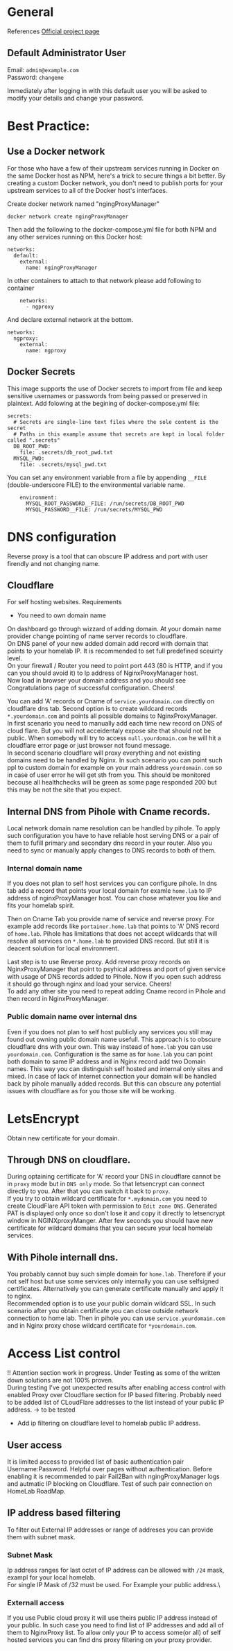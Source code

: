 # General

References 
[Official project page](https://nginxproxymanager.com/)

## Default Administrator User

Email:    `admin@example.com`\
Password: `changeme`

Immediately after logging in with this default user you will be asked to modify your details and change your password.
# Best Practice: 
## Use a Docker network
For those who have a few of their upstream services running in Docker on the same Docker host as NPM, here's a trick to secure things a bit better. By creating a custom Docker network, you don't need to publish ports for your upstream services to all of the Docker host's interfaces.

Create docker network named "ngingProxyManager"
```
docker network create ngingProxyManager
```
Then add the following to the docker-compose.yml file for both NPM and any other services running on this Docker host:
```
networks:
  default:
    external:
      name: ngingProxyManager
```      
In other containers to attach to that network please add following to container
```
    networks:
      - ngproxy
```
And declare external network at the bottom. 
```
networks:
  ngproxy:
    external:
      name: ngproxy
```

## Docker Secrets

This image supports the use of Docker secrets to import from file and keep sensitive usernames or passwords from being passed or preserved in plaintext. Add folowing at the begining of docker-compose.yml file: 
```
secrets:
  # Secrets are single-line text files where the sole content is the secret
  # Paths in this example assume that secrets are kept in local folder called ".secrets"
  DB_ROOT_PWD:
    file: .secrets/db_root_pwd.txt
  MYSQL_PWD:
    file: .secrets/mysql_pwd.txt
```

You can set any environment variable from a file by appending `__FILE` (double-underscore FILE) to the environmental variable name.
```
    environment:
      MYSQL_ROOT_PASSWORD__FILE: /run/secrets/DB_ROOT_PWD
      MYSQL_PASSWORD__FILE: /run/secrets/MYSQL_PWD
```
# DNS configuration
Reverse proxy is a tool that can obscure IP address and port with user firendly and not changing name. 
## Cloudflare
For self hosting websites. Requirements
- You need to own domain name 

On dashboard go through wizzard of adding domain. At your domain name provider change pointing of name server records to cloudflare. \
On DNS panel of your new added domain add record with domain that points to your homelab IP. It is recommended to set full predefined sceuirty level.\
On your firewall / Router you need to point port 443 (80 is HTTP, and if you can you should avoid it) to Ip address of NginxProxyManager host. \
Now load in browser your domain address and you should see Congratulations page of successful configuration. Cheers!

You can add 'A' records or Cname of `service.yourdomain.com` directly on cloudflare dns tab. Second option is to create wildcard records `*.yourdomain.com` and points all possible domains to NginxProxyManager. \
In first scenario you need to manually add each time new record on DNS of cloud flare. But you will not acceidentaly expose site that should not be public. When somebody will try to access `null.yourdomain.com` he will hit a cloudflare error page or just browser not found message. \
In second scenario cloudflare will proxy everything and not existing domains need to be handled by Nginx. In such scenario you can point such ppl to custom domain for example on your main address `yourdomain.com` so in case of user error he will get sth from you. This should be monitored becouse all healthchecks will be green as some page responded 200 but this may be not the site that you expect. 

## Internal DNS from Pihole with Cname records. 
Local network domain name resolution can be handled by pihole. To apply such configuration you have to have reliable host serving DNS or a pair of them to fufill primary and secondary dns record in your router. Also you need to sync or manually apply changes to DNS records to both of them. 

### Internal domain name
If you does not plan to self host services you can configure pihole. In dns tab add a record that points your local domain for examle `home.lab` to IP address of nginxProxyManager host. You can chose whatever you like and fits your homelab spirit. 

Then on Cname Tab you provide name of service and reverse proxy. For example add records like 
`portainer.home.lab` that points to 'A' DNS record of `home.lab`.  Pihole has limitations that does not accept wildcards that will resolve all services on `*.home.lab` to provided DNS record. But still it is deacent solution for local environment. 

Last step is to use Reverse proxy. Add reverse proxy records on NginxProxyManager that point to psyhical address and port of given service with usage of DNS records added to Pihole. Now if you open such address it should go through nginx and load your service. Cheers!\
To add any other site you need to repeat adding Cname record in Pihole and then record in NginxProxyManager. 


### Public domain name over internal dns
Even if you does not plan to self host publicly any services you still may found out owning public domain name usefull. 
This approach is to obscure cloudflare dns with your own. This way instead of `home.lab` you can use `yourdomain.com`. Configuration is the same as for `home.lab` you can point both domain to same IP address and in Nginx record add two Domain names. This way you can distinguish self hosted and internal only sites and mixed. In case of lack of internet connection your domain will be handled back by pihole manually added records. But this can obscure any potential issues with cloudflare as for you those site will be working. 

# LetsEncrypt
Obtain new certificate for your domain. 
## Through DNS on cloudflare. 
During optaining certificate for 'A' record your DNS in cloudflare cannot be in `proxy` mode but in `DNS only` mode. So that letsencrypt can connect directly to you. After that you can switch it back to `proxy`. \
If you try to obtain wildcard certificate for `*.mydomain.com` you need to create CloudFlare API token with permission to `Edit zone DNS`. Generated PAT is displayed only once so don't lose it and copy it directly to letsencrypt window in NGINXproxyManger. After few seconds you should have new certificate for wildcard domains that you can secure your local homelab services. 

## With Pihole internall dns. 
You probably cannot buy such simple domain for `home.lab`. Therefore if your not self host but use some services only internally you can use selfsigned certificates. Alternatively you can generate certificate manually and apply it to nginx.\
Recommended option is to use your public domain wildcard SSL. In such scenario after you obtain certificate you can close outside network connection to home lab. Then in pihole you can use `service.yourdomain.com` and in Nginx proxy chose wildcard certificate for `*yourdomain.com`. 

# Access List control

!! Attention section work in progress. Under Testing as some of the written down solutions are not 100% proven.\
During testing I've got unexpected results after enabling access control with enabled Proxy over Cloudflare section for IP based filtering. Probably need to be added list of CLoudFlare addresses to the list instead of your public IP address. -> to be tested
- Add ip filtering on cloudflare level to homelab public IP address. 
## User access 

It is limited access to provided list of basic authentication pair Username:Password. Helpful over pages without authentication. Before enabling it is recommended to pair Fail2Ban with ngingProxyManager logs and autmatic IP blocking on Cloudflare. 
Test of such pair connection on HomeLab RoadMap. 

## IP address based filtering

To filter out External IP addresses or range of addreses you can provide them with subnet mask. 
### Subnet Mask
Ip address ranges for last octet of IP address can be allowed with `/24` mask, exampl for your local homelab. \
For single IP Mask of /32 must be used. For Example your public address.\
### Externall access
If you use Public cloud proxy it will use theirs public IP address instead of your public. In such case you need to find list of IP addresses and add all of them to NginxProxy list. To allow only your IP to access some(or all) of self hosted services you can find dns proxy filtering on your proxy provider. 

